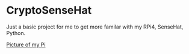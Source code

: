 # CryptoSenseHat
Just a basic project for me to get more familar with my RPi4, SenseHat, Python.


[Picture of my Pi](pi4pic.jpeg)

